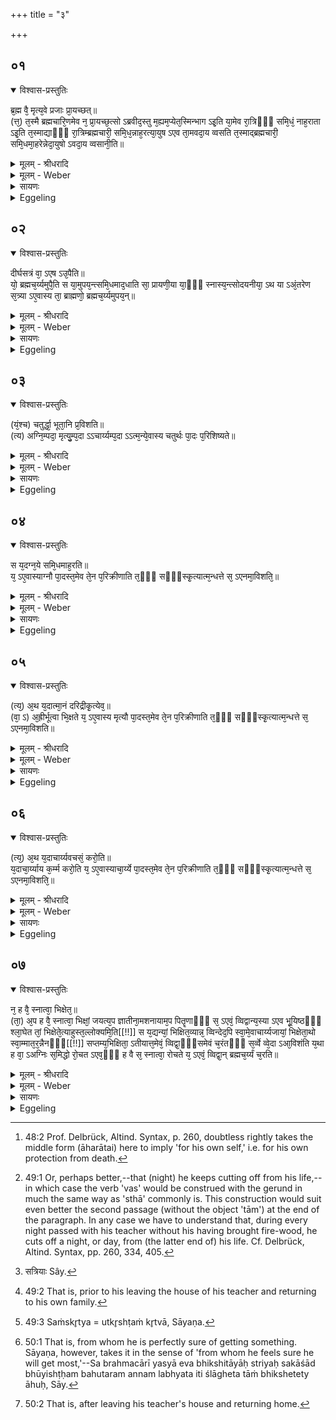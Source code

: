 +++
title = "३"

+++


## ०१


<details open><summary>विश्वास-प्रस्तुतिः</summary>

ब्र᳘ह्म वै᳘ मृत्य᳘वे प्रजाः प्रा᳘यच्छत्॥  
(त्त᳘) त᳘स्मै ब्रह्मचारि᳘णमेव न᳘ प्रा᳘यच्छ᳘त्सो ऽब्रवीद᳘स्तु म᳘ह्यम᳘प्येत᳘स्मिन्भाग ऽइ᳘ति या᳘मेव रा᳘त्रिᳫँ᳭ समि᳘धं᳘ नाह᳘राता ऽइ᳘ति त᳘स्माद्याᳫँ᳭ रा᳘त्रिम्ब्रह्मचारी᳘ समि᳘ध᳘न्नाह᳘रत्या᳘युष ऽएव ता᳘मवदा᳘य व्वसति त᳘स्माद्ब्रह्मचारी᳘ समि᳘धमा᳘हरेन्नेदा᳘युषो ऽवदा᳘य व्वसानी᳘ति॥
</details>

<details><summary>मूलम् - श्रीधरादि</summary>

ब्र᳘ह्म वै᳘ मृत्य᳘वे प्रजाः प्रा᳘यच्छत्॥  
(त्त᳘) त᳘स्मै ब्रह्मचारि᳘णमेव न᳘ प्रा᳘यच्छ᳘त्सो ऽब्रवीद᳘स्तु म᳘ह्यम᳘प्येत᳘स्मिन्भाग ऽइ᳘ति या᳘मेव रा᳘त्रिᳫँ᳭ समि᳘धं᳘ नाह᳘राता ऽइ᳘ति त᳘स्माद्याᳫँ᳭ रा᳘त्रिम्ब्रह्मचारी᳘ समि᳘ध᳘न्नाह᳘रत्या᳘युष ऽएव ता᳘मवदा᳘य व्वसति त᳘स्माद्ब्रह्मचारी᳘ समि᳘धमा᳘हरेन्नेदा᳘युषो ऽवदा᳘य व्वसानी᳘ति॥
</details>

<details><summary>मूलम् - Weber</summary>

ब्र᳘ह्म वै᳘ मृत्य᳘वे प्रजाः प्रा᳘यछत्॥  
त᳘स्मै ब्रह्मचारि᳘णमेव न᳘ प्रा᳘यछॗत्सोऽब्रवीद᳘स्तु म᳘ह्यम᳘प्येत᳘स्मिन्भाग इ᳘ति या᳘मेव रा᳘त्रिᳫं समिॗधं नाह᳘राता इ᳘ति त᳘स्माद्यां रा᳘त्रिम् ब्रह्मचारी᳘ समिॗधं नाह᳘रत्या᳘युष एव ता᳘मवदा᳘य वसति त᳘स्माद्ब्रह्मचारी᳘ समि᳘धमा᳘हरेन्नेदा᳘युषोऽवदा᳘य वसानी᳘ति॥
</details>

<details><summary>सायणः</summary>

…
</details>

<details><summary>Eggeling</summary>

1. The Brahman delivered the creatures over to Death, the Brahmacārin (religious student) alone it did not deliver over to him. He (Death) said, 'Let me have a share in this one also.'--'Only the night on which he shall not bring his [^egg_184] fire-wood,' said (the Brahman). On whatever night, therefore, the Brahmacārin does not bring fire-wood, that

[^egg_184]: 48:2 Prof. Delbrück, Altind. Syntax, p. 260, doubtless rightly takes the middle form (āharātai) here to imply 'for his own self,' i.e. for his own protection from death.

 (night) he passes [^egg_185] cutting it off from his own life: therefore the Brahmacārin should bring fire-wood, lest he should pass (his nights) cutting off (as much) from his life.

[^egg_185]: 49:1 Or, perhaps better,--that (night) he keeps cutting off from his life,--in which case the verb 'vas' would be construed with the gerund in much the same way as 'sthā' commonly is. This construction would suit even better the second passage (without the object 'tām') at the end of the paragraph. In any case we have to understand that, during every night passed with his teacher without his having brought fire-wood, he cuts off a night, or day, from (the latter end of) his life. Cf. Delbrück, Altind. Syntax, pp. 260, 334, 405.
</details>


## ०२


<details open><summary>विश्वास-प्रस्तुतिः</summary>

दीर्घसत्रं वा᳘ ऽएष ऽउ᳘पैति॥  
यो᳘ ब्रह्मच᳘र्य्यमुपै᳘ति स या᳘मुपय᳘न्त्समि᳘धमाद᳘धाति सा᳘ प्रायणी᳘या या᳘ᳫँ᳘ स्नास्य᳘न्त्सोदयनीया᳘ ऽथ या ऽअं᳘तरेण स᳘त्र्या ऽए᳘वास्य ता᳘ ब्राह्मणो᳘ ब्रह्मच᳘र्य्यमुपय᳘न्॥
</details>

<details><summary>मूलम् - श्रीधरादि</summary>

दीर्घसत्रं वा᳘ ऽएष ऽउ᳘पैति॥  
यो᳘ ब्रह्मच᳘र्य्यमुपै᳘ति स या᳘मुपय᳘न्त्समि᳘धमाद᳘धाति सा᳘ प्रायणी᳘या या᳘ᳫँ᳘ स्नास्य᳘न्त्सोदयनीया᳘ ऽथ या ऽअं᳘तरेण स᳘त्र्या ऽए᳘वास्य ता᳘ ब्राह्मणो᳘ ब्रह्मच᳘र्य्यमुपय᳘न्॥
</details>

<details><summary>मूलम् - Weber</summary>

दीर्घसत्त्रं वा᳘ एष उ᳘पैति॥  
यो᳘ ब्रह्मच᳘र्यमुपै᳘ति स या᳘मुपय᳘न्त्समि᳘धमाद᳘धाति सा᳘ प्रायणी᳘या या᳘ᳫं᳘ स्नास्यॗन्त्सोदयनीया᳘थ या अ᳘न्तरेण सॗत्त्र्या [^wbr_1] एॗवास्य ता᳘ ब्राह्मणो᳘ ब्रह्मच᳘र्यमुपय᳘न्॥  

[^wbr_1]: सत्रियाः Sây.
</details>

<details><summary>सायणः</summary>

…
</details>

<details><summary>Eggeling</summary>

2. He who enters on a Brahmacārin's life, indeed, enters on a long sacrificial session: the log he puts on the fire in entering thereon is the opening (offering), and that which (he puts on the fire) when he is about to bathe [^egg_186] is the concluding (offering); and what (logs) there are between these, are just his (logs) of the sacrificial session. When a Brāhmaṇa enters on a Brahmacārin's life--

[^egg_186]: 49:2 That is, prior to his leaving the house of his teacher and returning to his own family.
</details>


## ०३


<details open><summary>विश्वास-प्रस्तुतिः</summary>

(यं᳘श्च) चतुर्द्धा᳘ भूता᳘नि प्र᳘विशति॥  
(त्य) अग्नि᳘म्पदा᳘ मृत्यु᳘म्प᳘दा ऽऽचार्य्यम्प᳘दा ऽऽत्म᳘न्ये᳘वास्य चतुर्थः पा᳘दः प᳘रिशिष्यते॥
</details>

<details><summary>मूलम् - श्रीधरादि</summary>

(यं᳘श्च) चतुर्द्धा᳘ भूता᳘नि प्र᳘विशति॥  
(त्य) अग्नि᳘म्पदा᳘ मृत्यु᳘म्प᳘दा ऽऽचार्य्यम्प᳘दा ऽऽत्म᳘न्ये᳘वास्य चतुर्थः पा᳘दः प᳘रिशिष्यते॥
</details>

<details><summary>मूलम् - Weber</summary>

चतुर्धा᳘ भूता᳘नि प्र᳘विशति॥  
अग्नि᳘म् पदा᳘ मृत्यु᳘म् पॗदाचार्य᳘म् पॗदात्म᳘न्येॗवास्य चतुर्थः पा᳘दः प᳘रिशिष्यते॥
</details>

<details><summary>सायणः</summary>

…
</details>

<details><summary>Eggeling</summary>

3. He enters beings in four parts: with one fourth part (he enters) the fire, with another part death, with another part his religious teacher; and his fourth part remains in his own self.
</details>


## ०४


<details open><summary>विश्वास-प्रस्तुतिः</summary>

स य᳘दग्न᳘ये समि᳘धमाह᳘रति॥  
य᳘ ऽए᳘वास्याग्नौ पा᳘दस्त᳘मेव ते᳘न प᳘रिक्रीणाति त᳘ᳫँ᳘ सᳫँ᳭स्कृ᳘त्यात्म᳘न्धत्ते स᳘ ऽएनमा᳘विशति᳘॥
</details>

<details><summary>मूलम् - श्रीधरादि</summary>

स य᳘दग्न᳘ये समि᳘धमाह᳘रति॥  
य᳘ ऽए᳘वास्याग्नौ पा᳘दस्त᳘मेव ते᳘न प᳘रिक्रीणाति त᳘ᳫँ᳘ सᳫँ᳭स्कृ᳘त्यात्म᳘न्धत्ते स᳘ ऽएनमा᳘विशति᳘॥
</details>

<details><summary>मूलम् - Weber</summary>

स य᳘दग्न᳘ये समि᳘धमाह᳘रति॥  
य᳘ एॗवास्याग्नौ पा᳘दस्त᳘मेव ते᳘न प᳘रिक्रीणाति त᳘ᳫं᳘ संस्कृ᳘त्यात्म᳘न्धत्ते स᳘ एनमा᳘!विशति॥
</details>

<details><summary>सायणः</summary>

…
</details>

<details><summary>Eggeling</summary>

4. Now, when he brings a log for the fire, he redeems that fourth part of his which is in the fire; and having cleansed [^egg_187] it, he takes it to his own self, and it enters him.

[^egg_187]: 49:3 Saṁskr̥tya = utkr̥shṭaṁ kr̥tvā, Sāyaṇa.
</details>


## ०५


<details open><summary>विश्वास-प्रस्तुतिः</summary>

(त्य᳘) अ᳘थ य᳘दात्मा᳘नं दरिद्रीकृ᳘त्येव᳘॥  
(वा᳘ ऽ) अ᳘ह्रीर्भूत्वा भि᳘क्षते य᳘ ऽए᳘वास्य मृत्यौ पा᳘दस्त᳘मेव ते᳘न प᳘रिक्रीणाति त᳘ᳫँ᳘ सᳫँ᳭स्कृ᳘त्यात्म᳘न्धत्ते स᳘ ऽएनमा᳘विशति॥
</details>

<details><summary>मूलम् - श्रीधरादि</summary>

(त्य᳘) अ᳘थ य᳘दात्मा᳘नं दरिद्रीकृ᳘त्येव᳘॥  
(वा᳘ ऽ) अ᳘ह्रीर्भूत्वा भि᳘क्षते य᳘ ऽए᳘वास्य मृत्यौ पा᳘दस्त᳘मेव ते᳘न प᳘रिक्रीणाति त᳘ᳫँ᳘ सᳫँ᳭स्कृ᳘त्यात्म᳘न्धत्ते स᳘ ऽएनमा᳘विशति॥
</details>

<details><summary>मूलम् - Weber</summary>

अ᳘थ य᳘दात्मा᳘नं दरिद्रीकृ᳘त्येव᳟॥  
अ᳘ह्रीर्भूत्वा भि᳘क्षते य᳘ एॗवास्य मृत्यौ पा᳘दस्त᳘मेव ते᳘न प᳘रिक्रीणाति त᳘ᳫं᳘ संस्कृ᳘त्यात्म᳘न्धत्ते स᳘ एनमा᳘विशति॥
</details>

<details><summary>सायणः</summary>

…
</details>

<details><summary>Eggeling</summary>

5. And when, having made himself poor, as it were, and become devoid of shame, he begs alms, then he redeems that part of his which is in death;

and, having cleansed it, he takes it to himself, and it enters him.
</details>


## ०६


<details open><summary>विश्वास-प्रस्तुतिः</summary>

(त्य᳘) अ᳘थ य᳘दाचार्य्यवचसं᳘ करो᳘ति॥  
य᳘दाचा᳘र्य्याय क᳘र्म्म करो᳘ति य᳘ ऽए᳘वास्याचा᳘र्य्ये पा᳘दस्त᳘मेव ते᳘न प᳘रिक्रीणाति त᳘ᳫँ᳘ सᳫँ᳭स्कृ᳘त्यात्म᳘न्धत्ते स᳘ ऽएनमा᳘विशति᳘॥
</details>

<details><summary>मूलम् - श्रीधरादि</summary>

(त्य᳘) अ᳘थ य᳘दाचार्य्यवचसं᳘ करो᳘ति॥  
य᳘दाचा᳘र्य्याय क᳘र्म्म करो᳘ति य᳘ ऽए᳘वास्याचा᳘र्य्ये पा᳘दस्त᳘मेव ते᳘न प᳘रिक्रीणाति त᳘ᳫँ᳘ सᳫँ᳭स्कृ᳘त्यात्म᳘न्धत्ते स᳘ ऽएनमा᳘विशति᳘॥
</details>

<details><summary>मूलम् - Weber</summary>

अ᳘थ य᳘दाचार्यवचसं᳘ करोति॥  
य᳘दाचाॗर्याय क᳘र्म करो᳘ति य᳘ एॗवास्याचाॗर्ये पा᳘दस्त᳘मेव ते᳘न प᳘रिक्रीणाति त᳘ᳫं᳘ संस्कृ᳘त्यान्म᳘न्धत्ते स᳘ एनमा᳘विशति॥
</details>

<details><summary>सायणः</summary>

…
</details>

<details><summary>Eggeling</summary>

6. And when he does the teacher's bidding, and when he does any work for the teacher, he redeems that part of his which is in the teacher; and, having cleansed it, he takes it to himself, and it enters him.
</details>


## ०७


<details open><summary>विश्वास-प्रस्तुतिः</summary>

न᳘ ह वै᳘ स्नात्वा᳘ भिक्षेत᳘॥  
(ता᳘) अ᳘प ह वै᳘ स्नात्वा᳘ भिक्षां᳘ जयत्य᳘प ज्ञातीना᳘मशनायाम᳘प पितॄणाᳫँ᳭ स᳘ ऽएवं᳘ व्विद्वान्य᳘स्या ऽएव भू᳘यिष्ठᳫँ᳭ श्ला᳘घेत तां᳘ भिक्षेते᳘त्याहुस्त᳘ल्लोक्यमि᳘ति[[!!]] स य᳘द्यन्यां᳘ भिक्षित᳘व्यान्न᳘ व्विन्देद᳘पि स्वा᳘मे᳘वाचार्य्यजायां᳘ भिक्षेता᳘थो स्वा᳘म्मात᳘र᳘न्नैनᳫँ᳭[[!!]] सप्तम्य᳘भिक्षिता᳘ ऽतीयात्त᳘मेवं᳘ व्विद्वा᳘ᳫँ᳘समेवं च᳘रंतᳫँ᳭ स᳘र्व्वे व्वे᳘दा ऽआ᳘विशंति य᳘था ह वा᳘ ऽअग्निः स᳘मिद्धो रो᳘चत ऽएव᳘ᳫँ᳘ ह वै स᳘ स्नात्वा᳘ रोचते य᳘ ऽएवं᳘ व्विद्वा᳘न् ब्रह्मच᳘र्य्यं च᳘रति॥
</details>

<details><summary>मूलम् - श्रीधरादि</summary>

न᳘ ह वै᳘ स्नात्वा᳘ भिक्षेत᳘॥  
(ता᳘) अ᳘प ह वै᳘ स्नात्वा᳘ भिक्षां᳘ जयत्य᳘प ज्ञातीना᳘मशनायाम᳘प पितॄणाᳫँ᳭ स᳘ ऽएवं᳘ व्विद्वान्य᳘स्या ऽएव भू᳘यिष्ठᳫँ᳭ श्ला᳘घेत तां᳘ भिक्षेते᳘त्याहुस्त᳘ल्लोक्यमि᳘ति[[!!]] स य᳘द्यन्यां᳘ भिक्षित᳘व्यान्न᳘ व्विन्देद᳘पि स्वा᳘मे᳘वाचार्य्यजायां᳘ भिक्षेता᳘थो स्वा᳘म्मात᳘र᳘न्नैनᳫँ᳭[[!!]] सप्तम्य᳘भिक्षिता᳘ ऽतीयात्त᳘मेवं᳘ व्विद्वा᳘ᳫँ᳘समेवं च᳘रंतᳫँ᳭ स᳘र्व्वे व्वे᳘दा ऽआ᳘विशंति य᳘था ह वा᳘ ऽअग्निः स᳘मिद्धो रो᳘चत ऽएव᳘ᳫँ᳘ ह वै स᳘ स्नात्वा᳘ रोचते य᳘ ऽएवं᳘ व्विद्वा᳘न् ब्रह्मच᳘र्य्यं च᳘रति॥
</details>

<details><summary>मूलम् - Weber</summary>

न᳘ ह वै᳘ स्नात्वा᳘ भिक्षेत॥  
अ᳘प ह वै᳘ स्नात्वा᳘ भिक्षां᳘ जयत्य᳘प ज्ञातीना᳘मशनायाम᳘प पितॄणाᳫं स᳘ एवं᳘ विद्वान्य᳘स्या एव भू᳘यिष्ठं श्ला᳘घेत ता᳘म् भिक्षेते᳘त्याहुस्त᳘ल्लोक्य᳘मि᳘ति स य᳘द्यन्यां᳘ भिक्षित᳘व्यां न᳘ विन्देद᳘पि स्वा᳘मेॗवाचार्यजाया᳘म् भिक्षेता᳘थो स्वा᳘म् माॗत᳘रं नैनᳫं सप्तम्य᳘भिक्षिता᳘तीयात्त᳘मेवं᳘ विद्वा᳘ᳫं᳘समेवं च᳘रन्तᳫं स᳘र्वे वे᳘दा आ᳘विशन्ति य᳘था ह वा᳘ अग्निः स᳘मिद्धो रो᳘चत एव᳘ᳫं᳘ ह वै स᳘ स्नात्वा᳘ रोचते य एवं᳘ विद्वा᳘न्ब्रह्मच᳘र्यं च᳘रति॥
</details>

<details><summary>सायणः</summary>

…
</details>

<details><summary>Eggeling</summary>

7. Let him not beg alms after he has bathed (at the end of his studentship), for by bathing he drives off beggary, and drives off hunger from his kinsmen and his deceased ancestors, 'Let him who knows this beg alms only from her in whom he has the greatest confidence [^egg_188],' they say, 'for that makes for heaven.' And should he find no other woman from whom alms could be begged, he may even beg from his own teacher's wife, and thereafter from his own mother [^egg_189]. The seventh (night) should not pass by for him without begging: him who knows this and practises this all the Vedas enter; for, verily, even as the fire shines when kindled, so does he, after bathing, shine, who, knowing this, lives a Brahmacārin's life.

[^egg_188]: 50:1 That is, from whom he is perfectly sure of getting something. Sāyaṇa, however, takes it in the sense of 'from whom he feels sure he will get most,'--Sa brahmacārī yasyā eva bhikshitāyāḥ striyaḥ sakāśād bhūyishṭḥam bahutaram annam labhyata iti ślāgheta tāṁ bhikshetety āhuḥ, Sāy.

[^egg_189]: 50:2 That is, after leaving his teacher's house and returning home.
</details>

